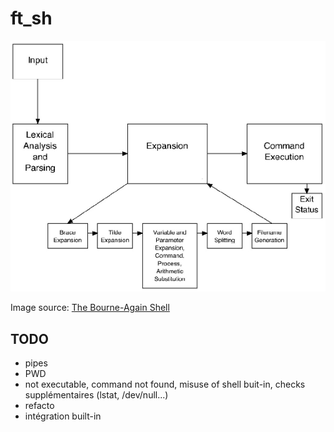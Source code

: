 # ft_sh

<p align="center">
  <img src="doc/assets/bash-article-diagram.png" alt="bash diagram" />
</p>

Image source: [The Bourne-Again Shell](https://www.aosabook.org/en/bash.html)

## TODO

- pipes
- PWD
- not executable, command not found, misuse of shell buit-in, checks supplémentaires (lstat, /dev/null...)
- refacto
- intégration built-in
